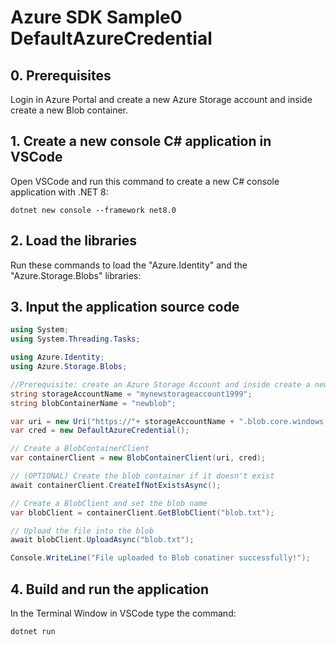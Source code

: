 # Azure SDK Sample0 DefaultAzureCredential

## 0. Prerequisites

Login in Azure Portal and create a new Azure Storage account and inside create a new Blob container.

## 1. Create a new console C# application in VSCode

Open VSCode and run this command to create a new C# console application with .NET 8:

```
dotnet new console --framework net8.0
```

## 2. Load the libraries

Run these commands to load the "Azure.Identity" and the "Azure.Storage.Blobs" libraries:



## 3. Input the application source code

```csharp
using System;
using System.Threading.Tasks;

using Azure.Identity;
using Azure.Storage.Blobs;

//Prerequisite: create an Azure Storage Account and inside create a new Azure Blob container
string storageAccountName = "mynewstorageaccount1999";
string blobContainerName = "newblob";

var uri = new Uri("https://"+ storageAccountName + ".blob.core.windows.net/" + blobContainerName);
var cred = new DefaultAzureCredential();

// Create a BlobContainerClient
var containerClient = new BlobContainerClient(uri, cred);

// (OPTIONAL) Create the blob container if it doesn't exist
await containerClient.CreateIfNotExistsAsync();

// Create a BlobClient and set the blob name
var blobClient = containerClient.GetBlobClient("blob.txt");

// Upload the file into the blob
await blobClient.UploadAsync("blob.txt");

Console.WriteLine("File uploaded to Blob conatiner successfully!");
```

## 4. Build and run the application

In the Terminal Window in VSCode type the command:

```
dotnet run
```



